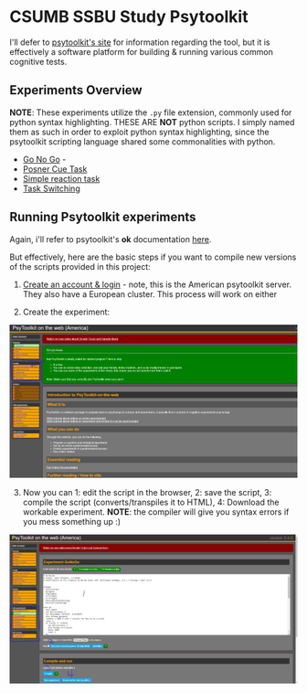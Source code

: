 # CSUMB SSBU Study Psytoolkit

I'll defer to [psytoolkit's site](https://www.psytoolkit.org/) for information regarding the tool, but it is effectively a software platform for building & running various common cognitive tests. 

## Experiments Overview 

**NOTE**: These experiments utilize the `.py` file extension, commonly used for python syntax highlighting. THESE ARE **NOT** python scripts. I simply named them as such in order to exploit python syntax highlighting, since the psytoolkit scripting language shared some commonalities with python. 

* [Go No Go](GoNoGo.py) - 
* [Posner Cue Task](PosnerCueTask.py)
* [Simple reaction task](SimpleReactionTaskk.py)
* [Task Switching](TaskSwitching.py)


## Running Psytoolkit experiments

Again, i'll refer to psytoolkit's **ok** documentation [here](https://www.psytoolkit.org/#_online_documentation). 

But effectively, here are the basic steps if you want to compile new versions of the scripts provided in this project:

1. [Create an account & login](https://us.psytoolkit.org/c/3.4.6/login) - note, this is the American psytoolkit server. They also have a European cluster. This process will work on either 

2. Create the experiment: 

![Create Experiment](./assets/psytoolkitCreateExp.PNG)

3. Now you can 1: edit the script in the browser, 2: save the script, 3: compile the script (converts/transpiles it to HTML), 4: Download the workable experiment. **NOTE**: the compiler will give you syntax errors if you mess something up :)

![Download a workable experiment](./assets/runAndCompileExperiment.PNG)
